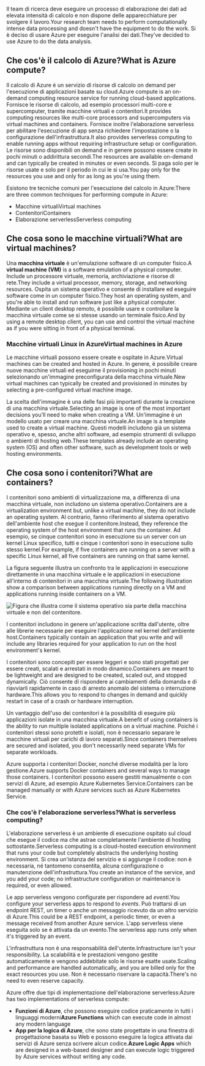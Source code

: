 <span data-ttu-id="8193f-101">Il team di ricerca deve eseguire un processo di elaborazione dei dati ad elevata intensità di calcolo e non dispone delle apparecchiature per svolgere il lavoro.</span><span class="sxs-lookup"><span data-stu-id="8193f-101">Your research team needs to perform computationally intense data processing and doesn't have the equipment to do the work.</span></span> <span data-ttu-id="8193f-102">Si è deciso di usare Azure per eseguire l'analisi dei dati.</span><span class="sxs-lookup"><span data-stu-id="8193f-102">They've decided to use Azure to do the data analysis.</span></span>

## <a name="what-is-azure-compute"></a><span data-ttu-id="8193f-103">Che cos'è il calcolo di Azure?</span><span class="sxs-lookup"><span data-stu-id="8193f-103">What is Azure compute?</span></span>
<span data-ttu-id="8193f-104">Il calcolo di Azure è un servizio di risorse di calcolo on demand per l'esecuzione di applicazioni basate su cloud.</span><span class="sxs-lookup"><span data-stu-id="8193f-104">Azure compute is an on-demand computing resource service for running cloud-based applications.</span></span> <span data-ttu-id="8193f-105">Fornisce le risorse di calcolo, ad esempio processori multi-core e supercomputer, tramite macchine virtuali e contenitori.</span><span class="sxs-lookup"><span data-stu-id="8193f-105">It provides computing resources like multi-core processors and supercomputers via virtual machines and containers.</span></span> <span data-ttu-id="8193f-106">Fornisce inoltre l'elaborazione serverless per abilitare l'esecuzione di app senza richiedere l'impostazione o la configurazione dell'infrastruttura.</span><span class="sxs-lookup"><span data-stu-id="8193f-106">It also provides serverless computing to enable running apps without requiring infrastructure setup or configuration.</span></span> <span data-ttu-id="8193f-107">Le risorse sono disponibili on demand e in genere possono essere create in pochi minuti o addirittura secondi.</span><span class="sxs-lookup"><span data-stu-id="8193f-107">The resources are available on-demand and can typically be created in minutes or even seconds.</span></span> <span data-ttu-id="8193f-108">Si paga solo per le risorse usate e solo per il periodo in cui le si usa.</span><span class="sxs-lookup"><span data-stu-id="8193f-108">You pay only for the resources you use and only for as long as you're using them.</span></span>

<span data-ttu-id="8193f-109">Esistono tre tecniche comuni per l'esecuzione del calcolo in Azure:</span><span class="sxs-lookup"><span data-stu-id="8193f-109">There are three common techniques for performing compute in Azure:</span></span>

- <span data-ttu-id="8193f-110">Macchine virtuali</span><span class="sxs-lookup"><span data-stu-id="8193f-110">Virtual machines</span></span>
- <span data-ttu-id="8193f-111">Contenitori</span><span class="sxs-lookup"><span data-stu-id="8193f-111">Containers</span></span>
- <span data-ttu-id="8193f-112">Elaborazione serverless</span><span class="sxs-lookup"><span data-stu-id="8193f-112">Serverless computing</span></span>

## <a name="what-are-virtual-machines"></a><span data-ttu-id="8193f-113">Che cosa sono le macchine virtuali?</span><span class="sxs-lookup"><span data-stu-id="8193f-113">What are virtual machines?</span></span>

<span data-ttu-id="8193f-114">Una **macchina virtuale** è un'emulazione software di un computer fisico.</span><span class="sxs-lookup"><span data-stu-id="8193f-114">A **virtual machine (VM)** is a software emulation of a physical computer.</span></span> <span data-ttu-id="8193f-115">Include un processore virtuale, memoria, archiviazione e risorse di rete.</span><span class="sxs-lookup"><span data-stu-id="8193f-115">They include a virtual processor, memory, storage, and networking resources.</span></span> <span data-ttu-id="8193f-116">Ospita un sistema operativo e consente di installare ed eseguire software come in un computer fisico.</span><span class="sxs-lookup"><span data-stu-id="8193f-116">They host an operating system, and you're able to install and run software just like a physical computer.</span></span> <span data-ttu-id="8193f-117">Mediante un client desktop remoto, è possibile usare e controllare la macchina virtuale come se si stesse usando un terminale fisico.</span><span class="sxs-lookup"><span data-stu-id="8193f-117">And by using a remote desktop client, you can use and control the virtual machine as if you were sitting in front of a physical terminal.</span></span>

### <a name="virtual-machines-in-azure"></a><span data-ttu-id="8193f-118">Macchine virtuali Linux in Azure</span><span class="sxs-lookup"><span data-stu-id="8193f-118">Virtual machines in Azure</span></span>

<span data-ttu-id="8193f-119">Le macchine virtuali possono essere create e ospitate in Azure.</span><span class="sxs-lookup"><span data-stu-id="8193f-119">Virtual machines can be created and hosted in Azure.</span></span> <span data-ttu-id="8193f-120">In genere, è possibile creare nuove macchine virtuali ed eseguirne il provisioning in pochi minuti selezionando un'immagine preconfigurata della macchina virtuale.</span><span class="sxs-lookup"><span data-stu-id="8193f-120">New virtual machines can typically be created and provisioned in minutes by selecting a pre-configured virtual machine image.</span></span>

<span data-ttu-id="8193f-121">La scelta dell'immagine è una delle fasi più importanti durante la creazione di una macchina virtuale.</span><span class="sxs-lookup"><span data-stu-id="8193f-121">Selecting an image is one of the most important decisions you'll need to make when creating a VM.</span></span> <span data-ttu-id="8193f-122">Un'immagine è un modello usato per creare una macchina virtuale.</span><span class="sxs-lookup"><span data-stu-id="8193f-122">An image is a template used to create a virtual machine.</span></span> <span data-ttu-id="8193f-123">Questi modelli includono già un sistema operativo e, spesso, anche altri software, ad esempio strumenti di sviluppo o ambienti di hosting web.</span><span class="sxs-lookup"><span data-stu-id="8193f-123">These templates already include an operating system (OS) and often other software, such as development tools or web hosting environments.</span></span>

## <a name="what-are-containers"></a><span data-ttu-id="8193f-124">Che cosa sono i contenitori?</span><span class="sxs-lookup"><span data-stu-id="8193f-124">What are containers?</span></span>

<span data-ttu-id="8193f-125">I contenitori sono ambienti di virtualizzazione ma, a differenza di una macchina virtuale, non includono un sistema operativo.</span><span class="sxs-lookup"><span data-stu-id="8193f-125">Containers are a virtualization environment but, unlike a virtual machine, they do not include an operating system.</span></span> <span data-ttu-id="8193f-126">Al contrario, fanno riferimento al sistema operativo dell'ambiente host che esegue il contenitore.</span><span class="sxs-lookup"><span data-stu-id="8193f-126">Instead, they reference the operating system of the host environment that runs the container.</span></span> <span data-ttu-id="8193f-127">Ad esempio, se cinque contenitori sono in esecuzione su un server con un kernel Linux specifico, tutti e cinque i contenitori sono in esecuzione sullo stesso kernel.</span><span class="sxs-lookup"><span data-stu-id="8193f-127">For example, if five containers are running on a server with a specific Linux kernel, all five containers are running on that same kernel.</span></span>

<span data-ttu-id="8193f-128">La figura seguente illustra un confronto tra le applicazioni in esecuzione direttamente in una macchina virtuale e le applicazioni in esecuzione all'interno di contenitori in una macchina virtuale.</span><span class="sxs-lookup"><span data-stu-id="8193f-128">The following illustration show a comparison between applications running directly on a VM and applications running inside containers on a VM.</span></span>

![Figura che illustra come il sistema operativo sia parte della macchina virtuale e non del contenitore.](../media/2-vm-versus-containers.png)

<span data-ttu-id="8193f-130">I contenitori includono in genere un'applicazione scritta dall'utente, oltre alle librerie necessarie per eseguire l'applicazione nel kernel dell'ambiente host.</span><span class="sxs-lookup"><span data-stu-id="8193f-130">Containers typically contain an application that you write and will include any libraries required for your application to run on the host environment's kernel.</span></span> 

<span data-ttu-id="8193f-131">I contenitori sono concepiti per essere leggeri e sono stati progettati per essere creati, scalati e arrestati in modo dinamico.</span><span class="sxs-lookup"><span data-stu-id="8193f-131">Containers are meant to be lightweight and are designed to be created, scaled out, and stopped dynamically.</span></span> <span data-ttu-id="8193f-132">Ciò consente di rispondere ai cambiamenti della domanda e di riavviarli rapidamente in caso di arresto anomalo del sistema o interruzione hardware.</span><span class="sxs-lookup"><span data-stu-id="8193f-132">This allows you to respond to changes in demand and quickly restart in case of a crash or hardware interruption.</span></span> 

<span data-ttu-id="8193f-133">Un vantaggio dell'uso dei contenitori è la possibilità di eseguire più applicazioni isolate in una macchina virtuale.</span><span class="sxs-lookup"><span data-stu-id="8193f-133">A benefit of using containers is the ability to run multiple isolated applications on a virtual machine.</span></span> <span data-ttu-id="8193f-134">Poiché i contenitori stessi sono protetti e isolati, non è necessario separare le macchine virtuali per carichi di lavoro separati.</span><span class="sxs-lookup"><span data-stu-id="8193f-134">Since containers themselves are secured and isolated, you don't necessarily need separate VMs for separate workloads.</span></span>

<span data-ttu-id="8193f-135">Azure supporta i contenitori Docker, nonché diverse modalità per la loro gestione.</span><span class="sxs-lookup"><span data-stu-id="8193f-135">Azure supports Docker containers and several ways to manage those containers.</span></span> <span data-ttu-id="8193f-136">I contenitori possono essere gestiti manualmente o con servizi di Azure, ad esempio Azure Kubernetes Service.</span><span class="sxs-lookup"><span data-stu-id="8193f-136">Containers can be managed manually or with Azure services such as Azure Kubernetes Service.</span></span>

### <a name="what-is-serverless-computing"></a><span data-ttu-id="8193f-137">Che cos'è l'elaborazione serverless?</span><span class="sxs-lookup"><span data-stu-id="8193f-137">What is serverless computing?</span></span>

<span data-ttu-id="8193f-138">L'elaborazione serverless è un ambiente di esecuzione ospitato sul cloud che esegue il codice ma che astrae completamente l'ambiente di hosting sottostante.</span><span class="sxs-lookup"><span data-stu-id="8193f-138">Serverless computing is a cloud-hosted execution environment that runs your code but completely abstracts the underlying hosting environment.</span></span> <span data-ttu-id="8193f-139">Si crea un'istanza del servizio e si aggiunge il codice: non è necessaria, né tantomeno consentita, alcuna configurazione o manutenzione dell'infrastruttura.</span><span class="sxs-lookup"><span data-stu-id="8193f-139">You create an instance of the service, and you add your code; no infrastructure configuration or maintenance is required, or even allowed.</span></span>

<span data-ttu-id="8193f-140">Le app serverless vengono configurate per rispondere ad _eventi_.</span><span class="sxs-lookup"><span data-stu-id="8193f-140">You configure your serverless apps to respond to _events_.</span></span> <span data-ttu-id="8193f-141">Può trattarsi di un endpoint REST, un timer o anche un messaggio ricevuto da un altro servizio di Azure.</span><span class="sxs-lookup"><span data-stu-id="8193f-141">This could be a REST endpoint, a periodic timer, or even a message received from another Azure service.</span></span> <span data-ttu-id="8193f-142">L'app serverless viene eseguita solo se è attivata da un evento.</span><span class="sxs-lookup"><span data-stu-id="8193f-142">The serverless app runs only when it's triggered by an event.</span></span>

<span data-ttu-id="8193f-143">L'infrastruttura non è una responsabilità dell'utente.</span><span class="sxs-lookup"><span data-stu-id="8193f-143">Infrastructure isn't your responsibility.</span></span> <span data-ttu-id="8193f-144">La scalabilità e le prestazioni vengono gestite automaticamente e vengono addebitate solo le risorse esatte usate.</span><span class="sxs-lookup"><span data-stu-id="8193f-144">Scaling and performance are handled automatically, and you are billed only for the exact resources you use.</span></span> <span data-ttu-id="8193f-145">Non è necessario riservare la capacità.</span><span class="sxs-lookup"><span data-stu-id="8193f-145">There's no need to even reserve capacity.</span></span>

<span data-ttu-id="8193f-146">Azure offre due tipi di implementazione dell'elaborazione serverless:</span><span class="sxs-lookup"><span data-stu-id="8193f-146">Azure has two implementations of serverless compute:</span></span> 

- <span data-ttu-id="8193f-147">**Funzioni di Azure**, che possono eseguire codice praticamente in tutti i linguaggi moderni</span><span class="sxs-lookup"><span data-stu-id="8193f-147">**Azure Functions** which can execute code in almost any modern language</span></span>
- <span data-ttu-id="8193f-148">**App per la logica di Azure**, che sono state progettate in una finestra di progettazione basata su Web e possono eseguire la logica attivata dai servizi di Azure senza scrivere alcun codice.</span><span class="sxs-lookup"><span data-stu-id="8193f-148">**Azure Logic Apps** which are designed in a web-based designer and can execute logic triggered by Azure services without writing any code.</span></span>
